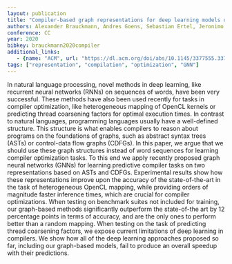 ```yaml
---
layout: publication
title: "Compiler-based graph representations for deep learning models of code"
authors: Alexander Brauckmann, Andres Goens, Sebastian Ertel, Jeronimo Castrillon
conference: CC
year: 2020
bibkey: brauckmann2020compiler
additional_links:
   - {name: "ACM", url: "https://dl.acm.org/doi/abs/10.1145/3377555.3377894"}
tags: ["representation", "compilation", "optimization", "GNN"]
---
```

In natural language processing, novel methods in deep learning, like recurrent neural networks (RNNs) on sequences of words, have been very successful. These methods have also been used recently for tasks in compiler optimization, like heterogeneous mapping of OpenCL kernels or predicting thread coarsening factors for optimal execution times. In contrast to natural languages, programming languages usually have a well-defined structure. This structure is what enables compilers to reason about programs on the foundations of graphs, such as abstract syntax trees (ASTs) or control-data flow graphs (CDFGs).
In this paper, we argue that we should use these graph structures instead of word sequences for learning compiler optimization tasks. To this end we apply recently proposed graph neural networks (GNNs) for learning predictive compiler tasks on two representations based on ASTs and CDFGs. Experimental results show how these representations improve upon the accuracy of the state-of-the-art in the task of heterogeneous OpenCL mapping, while providing orders of magnitude faster inference times, which are crucial for compiler optimizations. When testing on benchmark suites not included for training, our graph-based methods significantly outperform the state-of-the art by 12 percentage points in terms of accuracy, and are the only ones to perform better than a random mapping. When testing on the task of predicting thread coarsening factors, we expose current limitations of deep learning in compilers. We show how all of the deep learning approaches proposed so far, including our graph-based models, fail to produce an overall speedup with their predictions.
